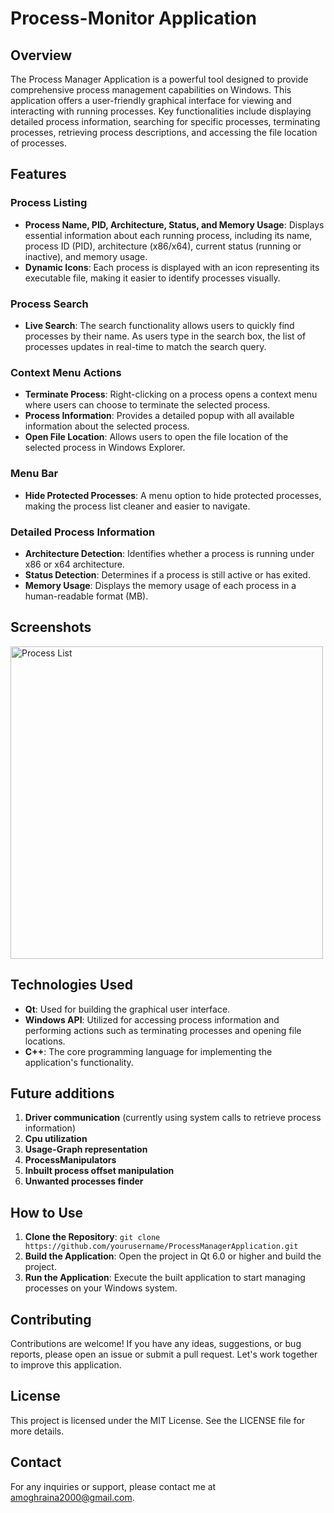 

# Process-Monitor Application

## Overview

The Process Manager Application is a powerful tool designed to provide comprehensive process management capabilities on Windows. This application offers a user-friendly graphical interface for viewing and interacting with running processes. Key functionalities include displaying detailed process information, searching for specific processes, terminating processes, retrieving process descriptions, and accessing the file location of processes.




## Features

### Process Listing

-   **Process Name, PID, Architecture, Status, and Memory Usage**: Displays essential information about each running process, including its name, process ID (PID), architecture (x86/x64), current status (running or inactive), and memory usage.
-   **Dynamic Icons**: Each process is displayed with an icon representing its executable file, making it easier to identify processes visually.

### Process Search

-   **Live Search**: The search functionality allows users to quickly find processes by their name. As users type in the search box, the list of processes updates in real-time to match the search query.

### Context Menu Actions

-   **Terminate Process**: Right-clicking on a process opens a context menu where users can choose to terminate the selected process.
-   **Process Information**: Provides a detailed popup with all available information about the selected process.
-   **Open File Location**: Allows users to open the file location of the selected process in Windows Explorer.

### Menu Bar

-   **Hide Protected Processes**: A menu option to hide protected processes, making the process list cleaner and easier to navigate.

### Detailed Process Information

-   **Architecture Detection**: Identifies whether a process is running under x86 or x64 architecture.
-   **Status Detection**: Determines if a process is still active or has exited.
-   **Memory Usage**: Displays the memory usage of each process in a human-readable format (MB).
## Screenshots
<img src="https://github.com/user-attachments/assets/a73aae8d-1299-4b35-8ab9-4792b5e53d8f" alt="Process List" width="500"/>

## Technologies Used

-   **Qt**: Used for building the graphical user interface.
-   **Windows API**: Utilized for accessing process information and performing actions such as terminating processes and opening file locations.
-   **C++**: The core programming language for implementing the application's functionality.
## Future additions

1.  **Driver communication** (currently using system calls to retrieve process information) 
2.  **Cpu utilization** 
3. **Usage-Graph representation** 
4. **ProcessManipulators** 
5. **Inbuilt process offset manipulation** 
6. **Unwanted processes finder** 



## How to Use

1.  **Clone the Repository**: `git clone https://github.com/yourusername/ProcessManagerApplication.git`
2.  **Build the Application**: Open the project in Qt 6.0 or higher and build the project.
3.  **Run the Application**: Execute the built application to start managing processes on your Windows system.


## Contributing

Contributions are welcome! If you have any ideas, suggestions, or bug reports, please open an issue or submit a pull request. Let's work together to improve this application.

## License

This project is licensed under the MIT License. See the LICENSE file for more details.

## Contact

For any inquiries or support, please contact me at amoghraina2000@gmail.com.
